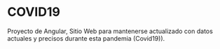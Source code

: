 # COVID19
Proyecto de Angular, Sitio Web para mantenerse actualizado con datos actuales y precisos durante esta pandemia (Covid19)). 
